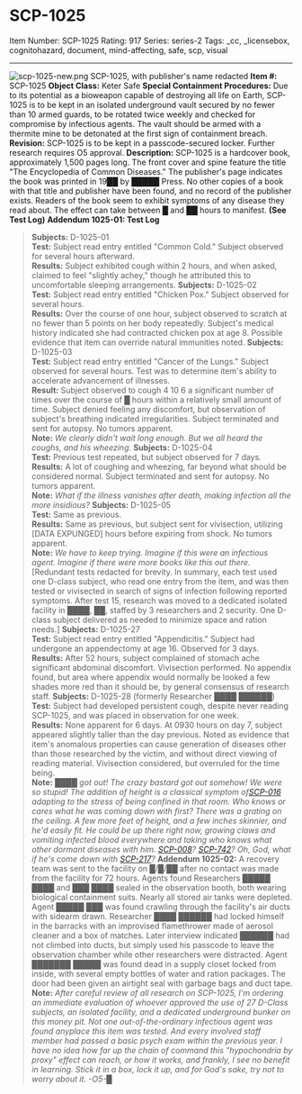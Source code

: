 # SCP-1025
Item Number: SCP-1025
Rating: 917
Series: series-2
Tags: _cc, _licensebox, cognitohazard, document, mind-affecting, safe, scp, visual

---

![scp-1025-new.png](https://scp-wiki.wdfiles.com/local--files/scp-1025/scp-1025-new.png)
SCP-1025, with publisher's name redacted
**Item #:** SCP-1025
**Object Class:** Keter Safe
**Special Containment Procedures:** Due to its potential as a bioweapon capable of destroying all life on Earth, SCP-1025 is to be kept in an isolated underground vault secured by no fewer than 10 armed guards, to be rotated twice weekly and checked for compromise by infectious agents. The vault should be armed with a thermite mine to be detonated at the first sign of containment breach.  
**Revision:** SCP-1025 is to be kept in a passcode-secured locker. Further research requires O5 approval.
**Description:** SCP-1025 is a hardcover book, approximately 1,500 pages long. The front cover and spine feature the title "The Encyclopedia of Common Diseases." The publisher's page indicates the book was printed in 19██ by █████ Press. No other copies of a book with that title and publisher have been found, and no record of the publisher exists.
Readers of the book seem to exhibit symptoms of any disease they read about. The effect can take between █ and ██ hours to manifest. **(See Test Log)**
**Addendum 1025-01: Test Log**
> **Subjects:** D-1025-01  
>  **Test:** Subject read entry entitled "Common Cold." Subject observed for several hours afterward.  
>  **Results:** Subject exhibited cough within 2 hours, and when asked, claimed to feel "slightly achey," though he attributed this to uncomfortable sleeping arrangements.
> **Subjects:** D-1025-02  
>  **Test:** Subject read entry entitled "Chicken Pox." Subject observed for several hours.  
>  **Results:** Over the course of one hour, subject observed to scratch at no fewer than 5 points on her body repeatedly. Subject's medical history indicated she had contracted chicken pox at age 8. Possible evidence that item can override natural immunities noted.
> **Subjects:** D-1025-03  
>  **Test:** Subject read entry entitled "Cancer of the Lungs." Subject observed for several hours. Test was to determine item's ability to accelerate advancement of illnesses.  
>  **Result:** Subject observed to cough 4 10 6 a significant number of times over the course of █ hours within a relatively small amount of time. Subject denied feeling any discomfort, but observation of subject's breathing indicated irregularities. Subject terminated and sent for autopsy. No tumors apparent.  
>  **Note:** _We clearly didn't wait long enough. But we all heard the coughs, and his wheezing._
> **Subjects:** D-1025-04  
>  **Test:** Previous test repeated, but subject observed for 7 days.  
>  **Results:** A lot of coughing and wheezing, far beyond what should be considered normal. Subject terminated and sent for autopsy. No tumors apparent.  
>  **Note:** _What if the illness vanishes after death, making infection all the more insidious?_
> **Subjects:** D-1025-05  
>  **Test:** Same as previous.  
>  **Results:** Same as previous, but subject sent for vivisection, utilizing [DATA EXPUNGED] hours before expiring from shock. No tumors apparent.  
>  **Note:** _We have to keep trying. Imagine if this were an infectious agent. Imagine if there were more books like this out there._
> [Redundant tests redacted for brevity. In summary, each test used one D-class subject, who read one entry from the item, and was then tested or vivisected in search of signs of infection following reported symptoms. After test 15, research was moved to a dedicated isolated facility in ████, ██, staffed by 3 researchers and 2 security. One D-class subject delivered as needed to minimize space and ration needs.]
> **Subjects:** D-1025-27  
>  **Test:** Subject read entry entitled "Appendicitis." Subject had undergone an appendectomy at age 16. Observed for 3 days.  
>  **Results:** After 52 hours, subject complained of stomach ache significant abdominal discomfort. Vivisection performed. No appendix found, but area where appendix would normally be looked a few shades more red than it should be, by general consensus of research staff.
> **Subjects:** D-1025-28 (formerly Researcher ████ ██████)  
>  **Test:** Subject had developed persistent cough, despite never reading SCP-1025, and was placed in observation for one week.  
>  **Results:** None apparent for 6 days. At 0930 hours on day 7, subject appeared slightly taller than the day previous. Noted as evidence that item's anomalous properties can cause generation of diseases other than those researched by the victim, and without direct viewing of reading material. Vivisection considered, but overruled for the time being.  
>  **Note:** _████ got out! The crazy bastard got out somehow! We were so stupid! The addition of height is a classical symptom of[SCP-016](/scp-016) adapting to the stress of being confined in that room. Who knows or cares what he was coming down with first? There was a grating on the ceiling. A few more feet of height, and a few inches skinnier, and he'd easily fit. He could be up there right now, growing claws and vomiting infected blood everywhere and taking who knows what other dormant diseases with him. [SCP-008](/scp-008)? [SCP-742](/scp-742)? Oh, God, what if he's come down with [SCP-217](/scp-217)?_
**Addendum 1025-02:** A recovery team was sent to the facility on █/█/██ after no contact was made from the facility for 72 hours. Agents found Researchers █████ ████ and ███ ████ sealed in the observation booth, both wearing biological containment suits. Nearly all stored air tanks were depleted. Agent █████ ███ was found crawling through the facility's air ducts with sidearm drawn. Researcher ████ ██████ had locked himself in the barracks with an improvised flamethrower made of aerosol cleaner and a box of matches. Later interview indicated ██████ had not climbed into ducts, but simply used his passcode to leave the observation chamber while other researchers were distracted. Agent ███████ █████ was found dead in a supply closet locked from inside, with several empty bottles of water and ration packages. The door had been given an airtight seal with garbage bags and duct tape.
**Note:** _After careful review of all research on SCP-1025, I'm ordering an immediate evaluation of whoever approved the use of 27 D-Class subjects, an isolated facility, and a dedicated underground bunker on this money pit. Not one out-of-the-ordinary infectious agent was found anyplace this item was tested. And every involved staff member had passed a basic psych exam within the previous year. I have no idea how far up the chain of command this "hypochondria by proxy" effect can reach, or how it works, and frankly, I see no benefit in learning. Stick it in a box, lock it up, and for God's sake, try not to worry about it. -O5-█_